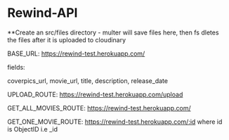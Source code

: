 # Rewind-API

**Create an src/files directory - multer will save files here, then fs dletes the files after it is uploaded to cloudinary

BASE_URL: https://rewind-test.herokuapp.com/

fields:

coverpics_url,
movie_url,
title,
description,
release_date

UPLOAD_ROUTE: https://rewind-test.herokuapp.com/upload

GET_ALL_MOVIES_ROUTE: https://rewind-test.herokuapp.com/

GET_ONE_MOVIE_ROUTE: https://rewind-test.herokuapp.com/:id
where id is ObjectID i.e _id

